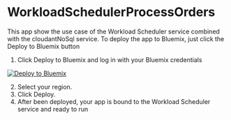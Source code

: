 # WorkloadSchedulerProcessOrders

This app show the use case of the Workload Scheduler service combined with the cloudantNoSql service. 
To deploy the app to Bluemix, just click the Deploy to Bluemix button

1. Click Deploy to Bluemix and log in with your Bluemix credentials

[![Deploy to Bluemix](https://bluemix.net/deploy/button.png)](https://bluemix.net/deploy?repository=https://github.com/donFotter/WorkloadProcessOrders) 


2. Select your region.
3. Click Deploy.
4. After been deployed, your app is bound to the Workload Scheduler service and ready to run
